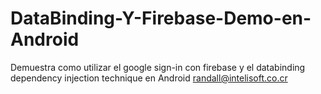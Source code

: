 # DataBinding-Y-Firebase-Demo-en-Android
Demuestra como utilizar el google sign-in con firebase y el databinding dependency injection technique en Android
randall@intelisoft.co.cr